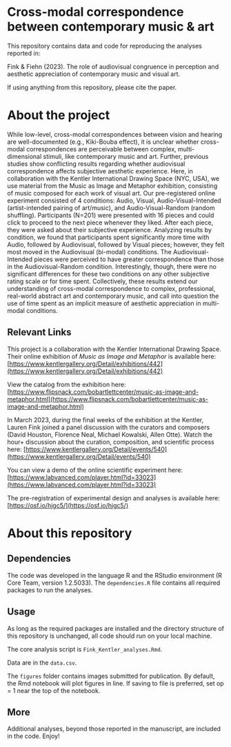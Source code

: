 # Cross-modal correspondence between contemporary music & art
This repository contains data and code for reproducing the analyses reported in: 

Fink & Fiehn (2023). The role of audiovisual congruence in perception and aesthetic appreciation of contemporary music and visual art.

If using anything from this repository, please cite the paper. 

# About the project
While low-level, cross-modal correspondences between vision and hearing are well-documented (e.g., Kiki-Bouba effect), it is unclear whether cross-modal correspondences are perceivable between complex, multi-dimensional stimuli, like contemporary music and art. Further, previous studies show conflicting results regarding whether audiovisual correspondence affects subjective aesthetic experience. Here, in collaboration with the Kentler International Drawing Space (NYC, USA), we use material from the Music as Image and Metaphor exhibition, consisting of music composed for each work of visual art. Our pre-registered online experiment consisted of 4 conditions: Audio, Visual, Audio-Visual-Intended (artist-intended pairing of art/music), and Audio-Visual-Random (random shuffling). Participants (N=201) were presented with 16 pieces and could click to proceed to the next piece whenever they liked. After each piece, they were asked about their subjective experience. Analyzing results by condition, we found that participants spent significantly more time with Audio, followed by Audiovisual, followed by Visual pieces; however, they felt most moved in the Audiovisual (bi-modal) conditions. The Audiovisual-Intended pieces were perceived to have greater correspondence than those in the Audiovisual-Random condition. Interestingly, though, there were no significant differences for these two conditions on any other subjective rating scale or for time spent. Collectively, these results extend our understanding of cross-modal correspondence to complex, professional, real-world abstract art and contemporary music, and call into question the use of time spent as an implicit measure of aesthetic appreciation in multi-modal conditions.

## Relevant Links
This project is a collaboration with the Kentler International Drawing Space. Their online exhibition of *Music as Image and Metaphor* is available here: [https://www.kentlergallery.org/Detail/exhibitions/442](https://www.kentlergallery.org/Detail/exhibitions/442)

View the catalog from the exhibition here: [https://www.flipsnack.com/bobartlettcenter/music-as-image-and-metaphor.html](https://www.flipsnack.com/bobartlettcenter/music-as-image-and-metaphor.html)

In March 2023, during the final weeks of the exhibition at the Kentler, Lauren Fink joined a panel discussion with the curators and composers (David Houston, Florence Neal, Michael Kowalski, Allen Otte). Watch the hour+ discussion about the curation, composition, and scientific process here: [https://www.kentlergallery.org/Detail/events/540](https://www.kentlergallery.org/Detail/events/540)

You can view a demo of the online scientific experiment here: [https://www.labvanced.com/player.html?id=33023](https://www.labvanced.com/player.html?id=33023)

The pre-registration of experimental design and analyses is available here: [https://osf.io/hjgc5/](https://osf.io/hjgc5/)

# About this repository

## Dependencies
The code was developed in the language R and the RStudio environment (R Core Team, version 1.2.5033). 
The `dependencies.R` file contains all required packages to run the analyses. 

## Usage
As long as the required packages are installed and the directory structure of this repository is unchanged, all code should run on your local machine. 

The core analysis script is `Fink_Kentler_analyses.Rmd`.

Data are in the `data.csv`. 

The `figures` folder contains images submitted for publication. 
By default, the Rmd notebook will plot figures in line. If saving to file is preferred, set op = 1 near the top of the notebook. 

## More
Additional analyses, beyond those reported in the manuscript, are included in the code. Enjoy!



